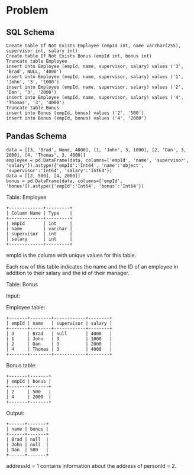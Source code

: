 # Problem

## SQL Schema

    Create table If Not Exists Employee (empId int, name varchar(255), supervisor int, salary int)
    Create table If Not Exists Bonus (empId int, bonus int)
    Truncate table Employee
    insert into Employee (empId, name, supervisor, salary) values ('3', 'Brad', NULL, '4000')
    insert into Employee (empId, name, supervisor, salary) values ('1', 'John', '3', '1000')
    insert into Employee (empId, name, supervisor, salary) values ('2', 'Dan', '3', '2000')
    insert into Employee (empId, name, supervisor, salary) values ('4', 'Thomas', '3', '4000')
    Truncate table Bonus
    insert into Bonus (empId, bonus) values ('2', '500')
    insert into Bonus (empId, bonus) values ('4', '2000')

## Pandas Schema

    data = [[3, 'Brad', None, 4000], [1, 'John', 3, 1000], [2, 'Dan', 3, 2000], [4, 'Thomas', 3, 4000]]
    employee = pd.DataFrame(data, columns=['empId', 'name', 'supervisor', 'salary']).astype({'empId':'Int64', 'name':'object', 'supervisor':'Int64', 'salary':'Int64'})
    data = [[2, 500], [4, 2000]]
    bonus = pd.DataFrame(data, columns=['empId', 'bonus']).astype({'empId':'Int64', 'bonus':'Int64'})

Table: Employee

    +-------------+---------+
    | Column Name | Type    |
    +-------------+---------+
    | empId       | int     |
    | name        | varchar |
    | supervisor  | int     |
    | salary      | int     |
    +-------------+---------+

empId is the column with unique values for this table.

Each row of this table indicates the name and the ID of an employee in addition to their salary and the id of their manager.

Table: Bonus

Input: 

Employee table:

    +-------+--------+------------+--------+
    | empId | name   | supervisor | salary |
    +-------+--------+------------+--------+
    | 3     | Brad   | null       | 4000   |
    | 1     | John   | 3          | 1000   |
    | 2     | Dan    | 3          | 2000   |
    | 4     | Thomas | 3          | 4000   |
    +-------+--------+------------+--------+

Bonus table:

    +-------+-------+
    | empId | bonus |
    +-------+-------+
    | 2     | 500   |
    | 4     | 2000  |
    +-------+-------+

Output: 

    +------+-------+
    | name | bonus |
    +------+-------+
    | Brad | null  |
    | John | null  |
    | Dan  | 500   |
    +------+-------+

addressId = 1 contains information about the address of personId = 2.
